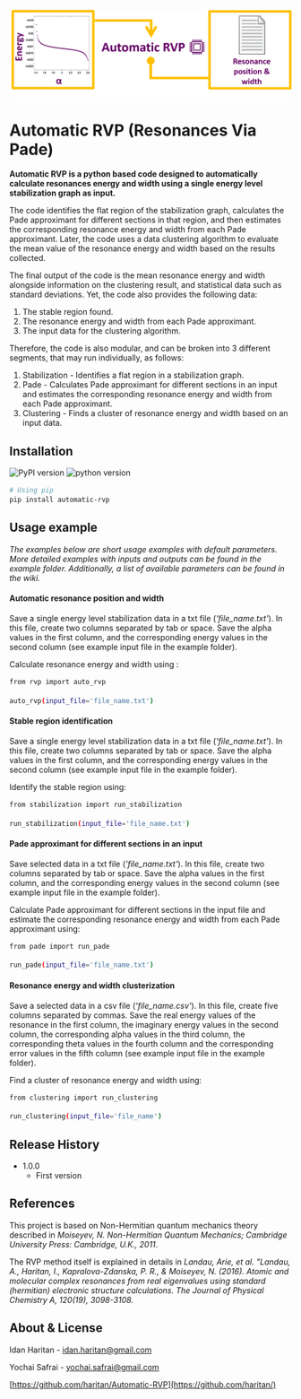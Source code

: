 ![](https://github.com/haritan/Automatic-RVP/blob/master/logo.png)


# Automatic RVP (Resonances Via Pade)

**Automatic RVP is a python based code designed to automatically calculate resonances energy and width using a single energy level stabilization graph as input.**

The code identifies the flat region of the stabilization graph, calculates the Pade approximant for different sections in that region, and then estimates the corresponding resonance energy and width from each Pade approximant. Later, the code uses a data clustering algorithm to evaluate the mean value of the resonance energy and width based on the results collected. 

The final output of the code is the mean resonance energy and width alongside information on the clustering result, and statistical data such as standard deviations.
Yet, the code also provides the following data:
1.  The stable region found.
2. The resonance energy and width from each Pade approximant.
3. The input data for the clustering algorithm.

Therefore, the code is also modular, and can be broken into 3 different segments, that may run individually, as follows:
1. Stabilization -  Identifies a flat region in a stabilization graph.
2. Pade - Calculates Pade approximant for different sections in an input and estimates the corresponding resonance energy and width from each Pade approximant.
3. Clustering - Finds a cluster of resonance energy and width based on an input data.

## Installation

![PyPI version](https://badge.fury.io/py/automatic-rvp.svg)
![python version](https://upload.wikimedia.org/wikipedia/commons/f/fc/Blue_Python_3.7_Shield_Badge.svg)

```sh
# Using pip
pip install automatic-rvp
```

## Usage example

*The examples below are short usage examples with  default parameters. 
More detailed examples with inputs and outputs can be found in the example folder. Additionally, a list of available parameters can be found in the wiki.*

#### Automatic resonance position and width

Save a single energy level stabilization data in a txt file (*'file_name.txt'*). In this file, create two columns separated by tab or space. Save the alpha values in the first column, and the corresponding energy values in the second column (see example input file in the example folder).

Calculate resonance energy and width using :
```sh
from rvp import auto_rvp
	
auto_rvp(input_file='file_name.txt')
```

#### Stable region identification

Save a single energy level stabilization data in a txt file (*'file_name.txt'*). In this file, create two columns separated by tab or space. Save the alpha values in the first column, and the corresponding energy values in the second column (see example input file in the example folder).

Identify the stable region using:

```sh
from stabilization import run_stabilization
	
run_stabilization(input_file='file_name.txt')
```

#### Pade approximant for different sections in an input

Save selected data in a txt file (*'file_name.txt'*). In this file, create two columns separated by tab or space. Save the alpha values in the first column, and the corresponding energy values in the second column (see example input file in the example folder).

Calculate Pade approximant for different sections in the input file and estimate the corresponding resonance energy and width from each Pade approximant using:

```sh
from pade import run_pade
	
run_pade(input_file='file_name.txt')
```

#### Resonance energy and width clusterization

Save a selected data in a csv file (*'file_name.csv'*). In this file, create five columns separated by commas. Save the real energy values  of the resonance in the first column, the imaginary energy values in the second column, the corresponding alpha values in the third column, the corresponding theta values in the fourth column and the corresponding error values in the fifth column (see example input file in the example folder).

Find a cluster of resonance energy and width using:


```sh
from clustering import run_clustering
	
run_clustering(input_file='file_name')
```

## Release History

* 1.0.0
    * First version

## References

This project is based on Non-Hermitian quantum mechanics theory described in *Moiseyev, N. Non-Hermitian Quantum Mechanics; Cambridge University Press: Cambridge, U.K., 2011*.

The RVP method itself is explained in details in *Landau, Arie, et al. "Landau, A., Haritan, I., Kapralova-Zdanska, P. R., & Moiseyev, N. (2016). Atomic and molecular complex resonances from real eigenvalues using standard (hermitian) electronic structure calculations. The Journal of Physical Chemistry A, 120(19), 3098-3108.*

## About & License

Idan Haritan - idan.haritan@gmail.com

Yochai Safrai - yochai.safrai@gmail.com

[https://github.com/haritan/Automatic-RVP](https://github.com/haritan/)

